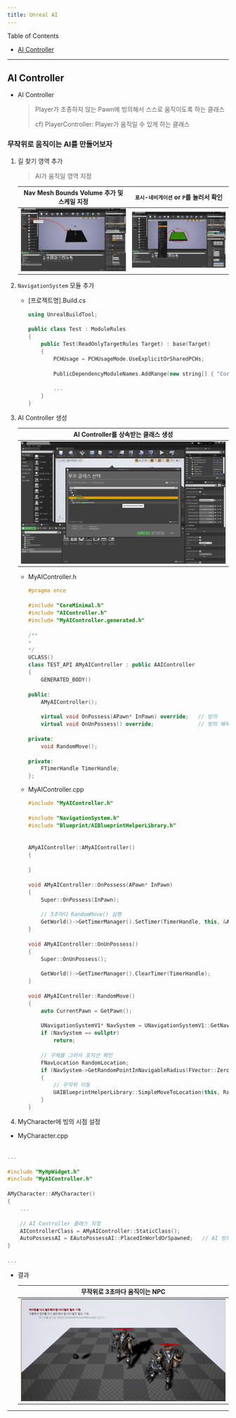 ```yaml
---
title: Unreal AI
---
```


Table of Contents

- [AI Controller](#ai-controller)

---

## AI Controller

- AI Controller
  > Player가 조종하지 않는 Pawn에 빙의해서 스스로 움직이도록 하는 클래스
  >
  > cf) PlayerController: Player가 움직일 수 있게 하는 클래스

### 무작위로 움직이는 AI를 만들어보자

1. 길 찾기 영역 추가

   > AI가 움직일 영역 지정

   |               Nav Mesh Bounds Volume 추가 및 스케일 지정                | `표시`-`네비게이션` or `P`를 눌러서 확인  |
   | :---------------------------------------------------------------------: | :---------------------------------------: |
   | ![create-nav-mesh-bounds-volume](res/create-nav-mesh-bounds-volume.png) | ![check-nav-mesh](res/check-nav-mesh.png) |

2. `NavigationSystem` 모듈 추가

   - [프로젝트명].Build.cs

     ```cpp
     using UnrealBuildTool;

     public class Test : ModuleRules
     {
         public Test(ReadOnlyTargetRules Target) : base(Target)
         {
             PCHUsage = PCHUsageMode.UseExplicitOrSharedPCHs;

             PublicDependencyModuleNames.AddRange(new string[] { "Core", "CoreUObject", "Engine", "InputCore", "UMG", "NavigationSystem" });

             ...
         }
     }

     ```

3. AI Controller 생성

   |               AI Controller를 상속받는 클래스 생성                |
   | :---------------------------------------------------------------: |
   | ![create-ai-controller-class](res/create-ai-controller-class.png) |

   - MyAIController.h

     ```cpp
     #pragma once

     #include "CoreMinimal.h"
     #include "AIController.h"
     #include "MyAIController.generated.h"

     /**
     *
     */
     UCLASS()
     class TEST_API AMyAIController : public AAIController
     {
         GENERATED_BODY()

     public:
         AMyAIController();

         virtual void OnPossess(APawn* InPawn) override;   // 빙의
         virtual void OnUnPossess() override;              // 빙의 해제

     private:
         void RandomMove();

     private:
         FTimerHandle TimerHandle;
     };

     ```

   - MyAIController.cpp

     ```cpp
     #include "MyAIController.h"

     #include "NavigationSystem.h"
     #include "Blueprint/AIBlueprintHelperLibrary.h"


     AMyAIController::AMyAIController()
     {

     }

     void AMyAIController::OnPossess(APawn* InPawn)
     {
         Super::OnPossess(InPawn);

         // 3초마다 RandomMove() 실행
         GetWorld()->GetTimerManager().SetTimer(TimerHandle, this, &AMyAIController::RandomMove, 3.0f, true);
     }

     void AMyAIController::OnUnPossess()
     {
         Super::OnUnPossess();

         GetWorld()->GetTimerManager().ClearTimer(TimerHandle);
     }

     void AMyAIController::RandomMove()
     {
         auto CurrentPawn = GetPawn();

         UNavigationSystemV1* NavSystem = UNavigationSystemV1::GetNavigationSystem(GetWorld());
         if (NavSystem == nullptr)
             return;

         // 구체를 그려서 포지션 확인
         FNavLocation RandomLocation;
         if (NavSystem->GetRandomPointInNavigableRadius(FVector::ZeroVector, 500.0f, RandomLocation))
         {
             // 무작위 이동
             UAIBlueprintHelperLibrary::SimpleMoveToLocation(this, RandomLocation);
         }
     }

     ```

4. MyCharacter에 빙의 시점 설정

- MyCharacter.cpp

```cpp

...

#include "MyHpWidget.h"
#include "MyAIController.h"

AMyCharacter::AMyCharacter()
{
    ...

    // AI Controller 클래스 지정
    AIControllerClass = AMyAIController::StaticClass();
    AutoPossessAI = EAutoPossessAI::PlacedInWorldOrSpawned;   // AI 빙의 시점
}

...

```

- 결과

  |                         무작위로 3초마다 움직이는 NPC                         |
  | :---------------------------------------------------------------------------: |
  | ![ai-controller-random-move-result](res/ai-controller-random-move-result.gif) |

---
